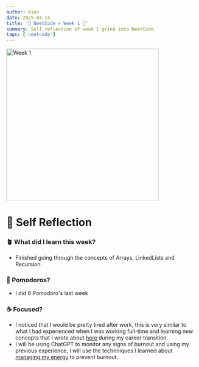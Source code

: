 ```yaml
---
author: Kien
date: 2025-04-14
title: '🌱 NeetCode × Week 1 🍅'
summary: Self reflection of week 1 grind into NeetCode.
tags: ['neetcode']
---
```


<div class="flex justify-center">
<img src="/static/images/neetcode/neetcode-week1.png" alt="Week 1" width="400" />
</div>

# 🧠 Self Reflection

### 🪴 What did I learn this week?

- Finished going through the concepts of Arrays, LinkedLists and Recursion

### 🍅 Pomodoros?

- I did 6 Pomodoro's last week

### ☕ Focused?

- I noticed that I would be pretty tired after work, this is very similar to what I had experienced when I was working full-time and learning new concepts that I wrote about [here](/blog/year-journey-summary) during my career transition.
- I will be using ChatGPT to monitor any signs of burnout and using my previous experience, I will use the technniques I learned about [managing my energy](/blog/managing-energy) to prevent burnout.
